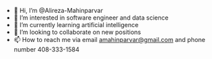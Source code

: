 - 👋 Hi, I’m @Alireza-Mahinparvar
- 👀 I’m interested in software engineer and data science
- 🌱 I’m currently learning artificial intelligence
- 💞️ I’m looking to collaborate on new positions
- 📫 How to reach me via email amahinparvar@gmail.com and phone number 408-333-1584

<!---
Alireza-Mahinparvar/Alireza-Mahinparvar is a ✨ special ✨ repository because its `README.md` (this file) appears on your GitHub profile.
You can click the Preview link to take a look at your changes.
--->
